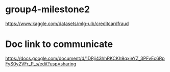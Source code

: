 # group4-milestone2
https://www.kaggle.com/datasets/mlg-ulb/creditcardfraud

# Doc link to communicate
https://docs.google.com/document/d/1DRjj43hhRKCKh9qxieYZ_3PFvEc6RpFyS0y2VFr_P_s/edit?usp=sharing
